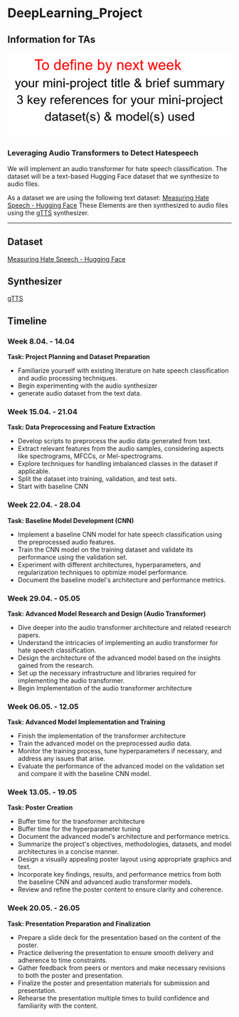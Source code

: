 # DeepLearning_Project

## Information for TAs
![Info](image.png)

### Leveraging Audio Transformers to Detect Hatespeech
We will implement an audio transformer for hate speech classification. The dataset will be a text-based Hugging Face dataset that we synthesize to audio files.

As a dataset we are using the following text dataset: [Measuring Hate Speech - Hugging Face](https://huggingface.co/datasets/ucberkeley-dlab/measuring-hate-speech/viewer?row=99)
These Elements are then synthesized to audio files using the [gTTS](https://gtts.readthedocs.io/en/latest/) synthesizer.

------------------------

## Dataset
[Measuring Hate Speech - Hugging Face](https://huggingface.co/datasets/ucberkeley-dlab/measuring-hate-speech/viewer?row=99)

## Synthesizer
[gTTS](https://gtts.readthedocs.io/en/latest/)


## Timeline
### Week 8.04. - 14.04
**Task: Project Planning and Dataset Preparation**
- Familiarize yourself with existing literature on hate speech classification and audio processing techniques.
- Begin experimenting with the audio synthesizer
- generate audio dataset from the text data.

### Week 15.04. - 21.04
**Task: Data Preprocessing and Feature Extraction**
- Develop scripts to preprocess the audio data generated from text.
- Extract relevant features from the audio samples, considering aspects like spectrograms, MFCCs, or Mel-spectrograms.
- Explore techniques for handling imbalanced classes in the dataset if applicable.
- Split the dataset into training, validation, and test sets.
- Start with baseline CNN

### Week 22.04. - 28.04
**Task: Baseline Model Development (CNN)**
- Implement a baseline CNN model for hate speech classification using the preprocessed audio features.
- Train the CNN model on the training dataset and validate its performance using the validation set.
- Experiment with different architectures, hyperparameters, and regularization techniques to optimize model performance.
- Document the baseline model's architecture and performance metrics.

### Week 29.04. - 05.05
**Task: Advanced Model Research and Design (Audio Transformer)**
- Dive deeper into the audio transformer architecture and related research papers.
- Understand the intricacies of implementing an audio transformer for hate speech classification.
- Design the architecture of the advanced model based on the insights gained from the research.
- Set up the necessary infrastructure and libraries required for implementing the audio transformer.
- Begin Implementation of the audio transformer architecture

### Week 06.05. - 12.05
**Task: Advanced Model Implementation and Training**
- Finish the implementation of the transformer architecture
- Train the advanced model on the preprocessed audio data.
- Monitor the training process, tune hyperparameters if necessary, and address any issues that arise.
- Evaluate the performance of the advanced model on the validation set and compare it with the baseline CNN model.

### Week 13.05. - 19.05
**Task: Poster Creation**
- Buffer time for the transformer architecture
- Buffer time for the hyperparameter tuning
- Document the advanced model's architecture and performance metrics.
- Summarize the project's objectives, methodologies, datasets, and model architectures in a concise manner.
- Design a visually appealing poster layout using appropriate graphics and text.
- Incorporate key findings, results, and performance metrics from both the baseline CNN and advanced audio transformer models.
- Review and refine the poster content to ensure clarity and coherence.

### Week 20.05. - 26.05
**Task: Presentation Preparation and Finalization**
- Prepare a slide deck for the presentation based on the content of the poster.
- Practice delivering the presentation to ensure smooth delivery and adherence to time constraints.
- Gather feedback from peers or mentors and make necessary revisions to both the poster and presentation.
- Finalize the poster and presentation materials for submission and presentation.
- Rehearse the presentation multiple times to build confidence and familiarity with the content.

